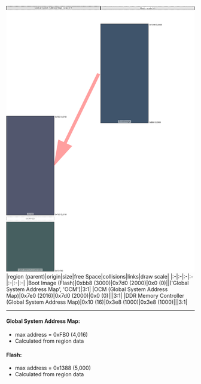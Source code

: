 ![memory map diagram](A6_maxaddress_lower_than_memregions_diagram.png)
|region (parent)|origin|size|free Space|collisions|links|draw scale|
|:-|:-|:-|:-|:-|:-|:-|
|<span style='color:(0, 28, 59)'>Boot Image (Flash)</span>|0xbb8 (3000)|0x7d0 (2000)|0x0 (0)||('Global System Address Map', 'OCM')|3:1|
|<span style='color:(25, 32, 62)'>OCM (Global System Address Map)</span>|0x7e0 (2016)|0x7d0 (2000)|0x0 (0)|||3:1|
|<span style='color:(9, 43, 44)'>DDR Memory Controller (Global System Address Map)</span>|0x10 (16)|0x3e8 (1000)|0x3e8 (1000)|||3:1|

---
#### Global System Address Map:
- max address = 0xFB0 (4,016)
- Calculated from region data
#### Flash:
- max address = 0x1388 (5,000)
- Calculated from region data
